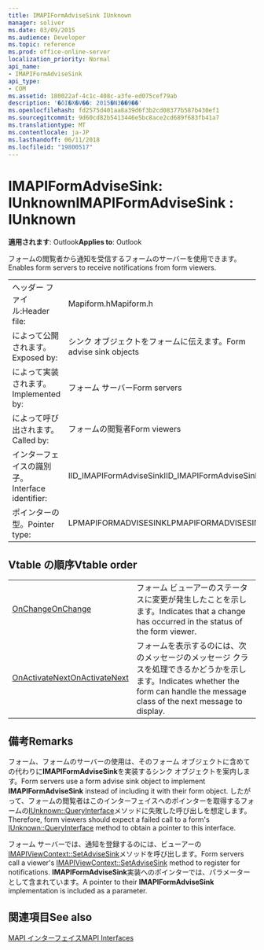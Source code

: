 ```yaml
---
title: IMAPIFormAdviseSink IUnknown
manager: soliver
ms.date: 03/09/2015
ms.audience: Developer
ms.topic: reference
ms.prod: office-online-server
localization_priority: Normal
api_name:
- IMAPIFormAdviseSink
api_type:
- COM
ms.assetid: 180022af-4c1c-408c-a3fe-ed075cef79ab
description: '�ŏI�X�V��: 2015�N3��9��'
ms.openlocfilehash: fd2575d401aa8a39d6f3b2cd08377b587b430ef1
ms.sourcegitcommit: 9d60cd82b5413446e5bc8ace2cd689f683fb41a7
ms.translationtype: MT
ms.contentlocale: ja-JP
ms.lasthandoff: 06/11/2018
ms.locfileid: "19800517"
---
```

# <a name="imapiformadvisesink--iunknown"></a><span data-ttu-id="d2d7b-103">IMAPIFormAdviseSink: IUnknown</span><span class="sxs-lookup"><span data-stu-id="d2d7b-103">IMAPIFormAdviseSink : IUnknown</span></span>

  
  
<span data-ttu-id="d2d7b-104">**適用されます**: Outlook</span><span class="sxs-lookup"><span data-stu-id="d2d7b-104">**Applies to**: Outlook</span></span> 
  
<span data-ttu-id="d2d7b-105">フォームの閲覧者から通知を受信するフォームのサーバーを使用できます。</span><span class="sxs-lookup"><span data-stu-id="d2d7b-105">Enables form servers to receive notifications from form viewers.</span></span> 
  
|||
|:-----|:-----|
|<span data-ttu-id="d2d7b-106">ヘッダー ファイル:</span><span class="sxs-lookup"><span data-stu-id="d2d7b-106">Header file:</span></span>  <br/> |<span data-ttu-id="d2d7b-107">Mapiform.h</span><span class="sxs-lookup"><span data-stu-id="d2d7b-107">Mapiform.h</span></span>  <br/> |
|<span data-ttu-id="d2d7b-108">によって公開されます。</span><span class="sxs-lookup"><span data-stu-id="d2d7b-108">Exposed by:</span></span>  <br/> |<span data-ttu-id="d2d7b-109">シンク オブジェクトをフォームに伝えます。</span><span class="sxs-lookup"><span data-stu-id="d2d7b-109">Form advise sink objects</span></span>  <br/> |
|<span data-ttu-id="d2d7b-110">によって実装されます。</span><span class="sxs-lookup"><span data-stu-id="d2d7b-110">Implemented by:</span></span>  <br/> |<span data-ttu-id="d2d7b-111">フォーム サーバー</span><span class="sxs-lookup"><span data-stu-id="d2d7b-111">Form servers</span></span>  <br/> |
|<span data-ttu-id="d2d7b-112">によって呼び出されます。</span><span class="sxs-lookup"><span data-stu-id="d2d7b-112">Called by:</span></span>  <br/> |<span data-ttu-id="d2d7b-113">フォームの閲覧者</span><span class="sxs-lookup"><span data-stu-id="d2d7b-113">Form viewers</span></span>  <br/> |
|<span data-ttu-id="d2d7b-114">インターフェイスの識別子。</span><span class="sxs-lookup"><span data-stu-id="d2d7b-114">Interface identifier:</span></span>  <br/> |<span data-ttu-id="d2d7b-115">IID_IMAPIFormAdviseSink</span><span class="sxs-lookup"><span data-stu-id="d2d7b-115">IID_IMAPIFormAdviseSink</span></span>  <br/> |
|<span data-ttu-id="d2d7b-116">ポインターの型。</span><span class="sxs-lookup"><span data-stu-id="d2d7b-116">Pointer type:</span></span>  <br/> |<span data-ttu-id="d2d7b-117">LPMAPIFORMADVISESINK</span><span class="sxs-lookup"><span data-stu-id="d2d7b-117">LPMAPIFORMADVISESINK</span></span>  <br/> |
   
## <a name="vtable-order"></a><span data-ttu-id="d2d7b-118">Vtable の順序</span><span class="sxs-lookup"><span data-stu-id="d2d7b-118">Vtable order</span></span>

|||
|:-----|:-----|
|[<span data-ttu-id="d2d7b-119">OnChange</span><span class="sxs-lookup"><span data-stu-id="d2d7b-119">OnChange</span></span>](imapiformadvisesink-onchange.md) <br/> |<span data-ttu-id="d2d7b-120">フォーム ビューアーのステータスに変更が発生したことを示します。</span><span class="sxs-lookup"><span data-stu-id="d2d7b-120">Indicates that a change has occurred in the status of the form viewer.</span></span>  <br/> |
|[<span data-ttu-id="d2d7b-121">OnActivateNext</span><span class="sxs-lookup"><span data-stu-id="d2d7b-121">OnActivateNext</span></span>](imapiformadvisesink-onactivatenext.md) <br/> |<span data-ttu-id="d2d7b-122">フォームを表示するのには、次のメッセージのメッセージ クラスを処理できるかどうかを示します。</span><span class="sxs-lookup"><span data-stu-id="d2d7b-122">Indicates whether the form can handle the message class of the next message to display.</span></span>  <br/> |
   
## <a name="remarks"></a><span data-ttu-id="d2d7b-123">備考</span><span class="sxs-lookup"><span data-stu-id="d2d7b-123">Remarks</span></span>

<span data-ttu-id="d2d7b-124">フォーム、フォームのサーバーの使用は、そのフォーム オブジェクトに含めての代わりに**IMAPIFormAdviseSink**を実装するシンク オブジェクトを案内します。</span><span class="sxs-lookup"><span data-stu-id="d2d7b-124">Form servers use a form advise sink object to implement **IMAPIFormAdviseSink** instead of including it with their form object.</span></span> <span data-ttu-id="d2d7b-125">したがって、フォームの閲覧者はこのインターフェイスへのポインターを取得するフォームの[IUnknown::QueryInterface](http://msdn.microsoft.com/en-us/library/ms682521%28v=VS.85%29.aspx)メソッドに失敗した呼び出しを想定します。</span><span class="sxs-lookup"><span data-stu-id="d2d7b-125">Therefore, form viewers should expect a failed call to a form's [IUnknown::QueryInterface](http://msdn.microsoft.com/en-us/library/ms682521%28v=VS.85%29.aspx) method to obtain a pointer to this interface.</span></span> 
  
<span data-ttu-id="d2d7b-126">フォーム サーバーでは、通知を登録するのには、ビューアーの[IMAPIViewContext::SetAdviseSink](imapiviewcontext-setadvisesink.md)メソッドを呼び出します。</span><span class="sxs-lookup"><span data-stu-id="d2d7b-126">Form servers call a viewer's [IMAPIViewContext::SetAdviseSink](imapiviewcontext-setadvisesink.md) method to register for notifications.</span></span> <span data-ttu-id="d2d7b-127">**IMAPIFormAdviseSink**実装へのポインターでは、パラメーターとして含まれています。</span><span class="sxs-lookup"><span data-stu-id="d2d7b-127">A pointer to their **IMAPIFormAdviseSink** implementation is included as a parameter.</span></span> 
  
## <a name="see-also"></a><span data-ttu-id="d2d7b-128">関連項目</span><span class="sxs-lookup"><span data-stu-id="d2d7b-128">See also</span></span>



[<span data-ttu-id="d2d7b-129">MAPI インターフェイス</span><span class="sxs-lookup"><span data-stu-id="d2d7b-129">MAPI Interfaces</span></span>](mapi-interfaces.md)


